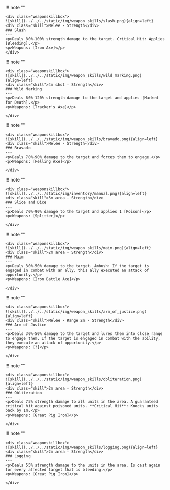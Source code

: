 !!! note ""

    <div class="weaponskillbox">
    ![skill](../../../static/img/weapon_skills/slash.png){align=left}
    <div class="skill">Melee - Strength</div>
    ### Slash
    ---
    <p>Deals 80%-100% strength damage to the target. Critical Hit: Applies [Bleeding].</p>
    <p>Weapons: [Iron Axe]</p>
    </div>

!!! note ""

    <div class="weaponskillbox">
    ![skill](../../../static/img/weapon_skills/wild_marking.png){align=left}
    <div class="skill">4m shot - Strength</div>
    ### Wild Marking
    ---
    <p>Deals 60%-120% strength damage to the target and applies [Marked for Death].</p>
    <p>Weapons: [Tracker's Axe]</p>

    </div>

!!! note ""

    <div class="weaponskillbox">
    ![skill](../../../static/img/weapon_skills/bravado.png){align=left}
    <div class="skill">Melee - Strength</div>
    ### Bravado
    ---
    <p>Deals 70%-90% damage to the target and forces them to engage.</p>
    <p>Weapons: [Felling Axe]</p>

    </div>

!!! note ""

    <div class="weaponskillbox">
    ![skill](../../../static/img/inventory/manual.png){align=left}
    <div class="skill">3m area - Strength</div>
    ### Slice and Dice
    ---
    <p>Deals 70%-90% damage to the target and applies 1 [Poison]</p>
    <p>Weapons: [Splitter]</p>

    </div>

!!! note ""

    <div class="weaponskillbox">
    ![skill](../../../static/img/weapon_skills/maim.png){align=left}
    <div class="skill">2m area - Strength</div>
    ### Maim
    ---
    <p>Deals 30%-50% damage to the target. Ambush: If the target is engaged in combat with an ally, this ally executed an attack of opportunity.</p>
    <p>Weapons: [Iron Battle Axe]</p>

    </div>

!!! note ""

    <div class="weaponskillbox">
    ![skill](../../../static/img/weapon_skills/arm_of_justice.png){align=left}
    <div class="skill">Melee - Range 2m - Strength</div>
    ### Arm of Justice
    ---
    <p>Deals 30%-50% damage to the target and lures them into close range to engage them. If the target is engaged in combat with the ability, they execute an attack of opportunity.</p>
    <p>Weapons: [?]</p>

    </div>

!!! note ""

    <div class="weaponskillbox">
    ![skill](../../../static/img/weapon_skills/obliteration.png){align=left}
    <div class="skill">2m area - Strength</div>
    ### Obliteration
    ---
    <p>Deals 75% strength damage to all units in the area. A guaranteed critical hit against poisoned units. **Critical Hit**: Knocks units back by 1m.</p>
    <p>Weapons: [Great Pig Iron]</p>

    </div>

!!! note ""

    <div class="weaponskillbox">
    ![skill](../../../static/img/weapon_skills/logging.png){align=left}
    <div class="skill">2m area - Strength</div>
    ### Logging
    ---
    <p>Deals 55% strength damage to the units in the area. Is cast again for every affected target that is bleeding.</p>
    <p>Weapons: [Great Pig Iron]</p>

    </div>